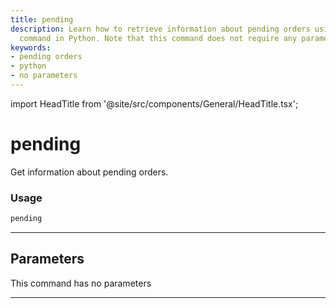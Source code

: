 ```yaml
---
title: pending
description: Learn how to retrieve information about pending orders using the 'pending'
  command in Python. Note that this command does not require any parameters.
keywords:
- pending orders
- python
- no parameters
---
```


import HeadTitle from '@site/src/components/General/HeadTitle.tsx';

<HeadTitle title="pending - Oanda - Forex - Reference | OpenBB Terminal Docs" />

# pending

Get information about pending orders.

### Usage

```python
pending
```

---

## Parameters

This command has no parameters


---

